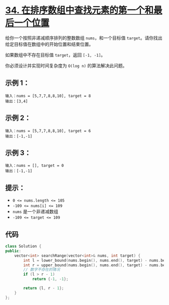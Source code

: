 # [34. 在排序数组中查找元素的第一个和最后一个位置](https://leetcode.cn/problems/find-first-and-last-position-of-element-in-sorted-array/)

给你一个按照非递减顺序排列的整数数组 `nums`，和一个目标值 `target`。请你找出给定目标值在数组中的开始位置和结束位置。

如果数组中不存在目标值 `target`，返回 `[-1, -1]`。

你必须设计并实现时间复杂度为 `O(log n)` 的算法解决此问题。

## **示例 1：**

```
输入：nums = [5,7,7,8,8,10], target = 8
输出：[3,4]
```

## **示例 2：**

```
输入：nums = [5,7,7,8,8,10], target = 6
输出：[-1,-1]
```

## **示例 3：**

```
输入：nums = [], target = 0
输出：[-1,-1]
```

## **提示：**

- `0 <= nums.length <= 105`
- `-109 <= nums[i] <= 109`
- `nums` 是一个非递减数组
- `-109 <= target <= 109`

## 代码

```cpp
class Solution {
public:
    vector<int> searchRange(vector<int>& nums, int target) {
        int l = lower_bound(nums.begin(), nums.end(), target) - nums.begin();
        int r = upper_bound(nums.begin(), nums.end(), target) - nums.begin();
        // 数字不存在的情况
        if (l > r - 1)
            return {-1, -1};

        return {l, r - 1};
    }
};
```


